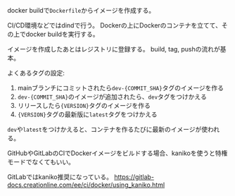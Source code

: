 docker buildで`Dockerfile`からイメージを作成する。

CI/CD環境などではdindで行う。
Dockerの上にDockerのコンテナを立てて、その上でdocker buildを実行する。

イメージを作成したあとはレジストリに登録する。
build, tag, pushの流れが基本。

よくあるタグの設定:

1. mainブランチにコミットされたら`dev-{COMMIT_SHA}`タグのイメージを作る
2. `dev-{COMMIT_SHA}`のイメージが追加されたら、`dev`タグをつけかえる
3. リリースしたら`{VERSION}`タグのイメージを作る
4. `{VERSION}`タグの最新版に`latest`タグをつけかえる

`dev`や`latest`をつけかえると、コンテナを作るたびに最新のイメージが使われる。

GitHubやGitLabのCIでDockerイメージをビルドする場合、kanikoを使うと特権モードでなくてもいい。

GitLabではkaniko推奨になっている。
https://gitlab-docs.creationline.com/ee/ci/docker/using_kaniko.html
